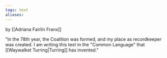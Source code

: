 ```yaml
---
tags: text
aliases:
---
```

by [[Adriana Fairlin Franx]]

"In the 78th year, the Coalition was formed, and my place as recordkeeper was created. I am writing this text in the "Common Language" that [[Waywalket Turring|Turring]] has invented."